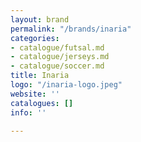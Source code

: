```yaml
---
layout: brand
permalink: "/brands/inaria"
categories:
- catalogue/futsal.md
- catalogue/jerseys.md
- catalogue/soccer.md
title: Inaria
logo: "/inaria-logo.jpeg"
website: ''
catalogues: []
info: ''

---
```

